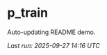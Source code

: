 # p_train

Auto-updating README demo.

<!--START_SECTION:status-->
_Last run: 2025-09-27 14:16 UTC_
<!--END_SECTION:status-->







































































































































































































































































































































































































































































































































































































































































































































































































































































































